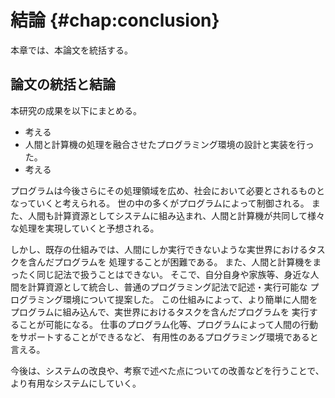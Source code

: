 # 結論 {#chap:conclusion}

本章では、本論文を統括する。

## 論文の統括と結論

本研究の成果を以下にまとめる。

- 考える
- 人間と計算機の処理を融合させたプログラミング環境の設計と実装を行った。
- 考える

プログラムは今後さらにその処理領域を広め、社会において必要とされるものとなっていくと考えられる。
世の中の多くがプログラムによって制御される。
また、人間も計算資源としてシステムに組み込まれ、人間と計算機が共同して様々な処理を実現していくと予想される。

しかし、既存の仕組みでは、人間にしか実行できないような実世界におけるタスクを含んだプログラムを
処理することが困難である。
また、人間と計算機をまったく同じ記法で扱うことはできない。
そこで、自分自身や家族等、身近な人間を計算資源として統合し、普通のプログラミング記法で記述・実行可能な
プログラミング環境について提案した。
この仕組みによって、より簡単に人間をプログラムに組み込んで、実世界におけるタスクを含んだプログラムを
実行することが可能になる。
仕事のプログラム化等、プログラムによって人間の行動をサポートすることができるなど、
有用性のあるプログラミング環境であると言える。

今後は、システムの改良や、考察で述べた点についての改善などを行うことで、
より有用なシステムにしていく。


<!-- 今後はどうする？ -->

